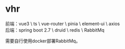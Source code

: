 # vhr

前端：vue3 \ ts \ vue-router \ pinia \ element-ui \ axios \
后端：spring boot 2.7 \ druid \ redis \ RabbitMq

需要自行使用docker部署RabbitMq。